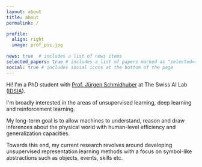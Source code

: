 ```yaml
---
layout: about
title: about
permalink: /

profile:
  align: right
  image: prof_pic.jpg
  
news: true  # includes a list of news items
selected_papers: true # includes a list of papers marked as "selected={true}"
social: true # includes social icons at the bottom of the page
---
```


Hi! I'm a PhD student with [Prof. Jürgen Schmidhuber](https://people.idsia.ch/~juergen/) at The Swiss AI Lab ([IDSIA](https://www.idsia.ch/)). 

I'm broadly interested in the areas of unsupervised learning, deep learning and reinforcement learning. 

My long-term goal is to allow machines to understand, reason and draw inferences about the physical world with human-level efficiency and generalization capacities. 

Towards this end, my current research revolves around developing unsupervised representation learning methods with a focus on symbol-like abstractions such as objects, events, skills etc.
